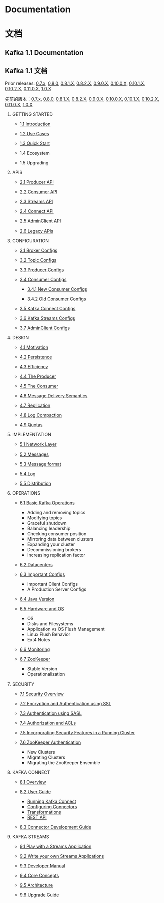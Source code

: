 # Documentation

# 文档

## Kafka 1.1 Documentation

## Kafka 1.1 文档

Prior releases: [0.7.x](http://kafka.apache.org/07/documentation.html), [0.8.0](http://kafka.apache.org/08/documentation.html), [0.8.1.X](http://kafka.apache.org/081/documentation.html), [0.8.2.X](http://kafka.apache.org/082/documentation.html), [0.9.0.X](http://kafka.apache.org/090/documentation.html), [0.10.0.X](http://kafka.apache.org/0100/documentation.html), [0.10.1.X](http://kafka.apache.org/0101/documentation.html), [0.10.2.X](http://kafka.apache.org/0102/documentation.html), [0.11.0.X](http://kafka.apache.org/0110/documentation.html), [1.0.X](http://kafka.apache.org/10/documentation.html)

先前的版本：[0.7.x](http://kafka.apache.org/07/documentation.html), [0.8.0](http://kafka.apache.org/08/documentation.html), [0.8.1.X](http://kafka.apache.org/081/documentation.html), [0.8.2.X](http://kafka.apache.org/082/documentation.html), [0.9.0.X](http://kafka.apache.org/090/documentation.html), [0.10.0.X](http://kafka.apache.org/0100/documentation.html), [0.10.1.X](http://kafka.apache.org/0101/documentation.html), [0.10.2.X](http://kafka.apache.org/0102/documentation.html), [0.11.0.X](http://kafka.apache.org/0110/documentation.html), [1.0.X](http://kafka.apache.org/10/documentation.html)

1. GETTING STARTED

    * [1.1 Introduction](./introduction.md)

    * [1.2 Use Cases](./usercases.md)

    * [1.3 Quick Start](./quickstart.md)

    * 1.4 Ecosystem

    * 1.5 Upgrading

2. APIS

    * [2.1 Producer API](./documentations/apis.md#21-producer-api)

    * [2.2 Consumer API](./documentations/apis.md#22-consumer-api)

    * [2.3 Streams API](./documentations/apis.md#23-streams-api)

    * [2.4 Connect API](./documentations/apis.md#24-connect-api)

    * [2.5 AdminClient API](./documentations/apis.md#25-adminclient-api)

    * [2.6 Legacy APIs](./documentations/apis.md#26-legacy-apis)

3. CONFIGURATION

    * [3.1 Broker Configs](./documentations/configs/broker.md)

    * [3.2 Topic Configs](./documentations/configs/topic.md)

    * [3.3 Producer Configs](./documentations/configs/producer.md)

    * [3.4 Consumer Configs](./documentations/configs/consumer.md)

        * [3.4.1 New Consumer Configs](./documentations/configs/consumer.md)

        * [3.4.2 Old Consumer Configs](./documentations/configs/consumer.md)

    * [3.5 Kafka Connect Configs](./documentations/configs/connect.md)

    * [3.6 Kafka Streams Configs](./documentations/configs/streams.md)

    * [3.7 AdminClient Configs](./documentations/configs/admin_client.md)

4. DESIGN

    * [4.1 Motivation](./documentations/design/motivation.md)

    * [4.2 Persistence](./documentations/design/persistence.md)

    * [4.3 Efficiency](./documentations/design/efficiency.md)

    * [4.4 The Producer](./documentations/design/producer.md)

    * [4.5 The Consumer](./documentations/design/consumer.md)

    * [4.6 Message Delivery Semantics](./documentations/design/message_delivery_semantics.md)

    * [4.7 Replication](./documentations/design/replication.md)

    * [4.8 Log Compaction](./documentations/design/log_compaction.md)

    * [4.9 Quotas](./documentations/design/quotas.md)

5. IMPLEMENTATION

    * [5.1 Network Layer](./documentations/implementation/network_layer.md)

    * [5.2 Messages](./documentations/implementation/messages.md)

    * [5.3 Message format](./documentations/implementation/message_format.md)

    * [5.4 Log](./documentations/implementation/log.md)

    * [5.5 Distribution](./documentations/implementation/distribution.md)

6. OPERATIONS

    * [6.1 Basic Kafka Operations](./documentations/operations/basic_kafka.md)

        * Adding and removing topics
        * Modifying topics
        * Graceful shutdown
        * Balancing leadership
        * Checking consumer position
        * Mirroring data between clusters
        * Expanding your cluster
        * Decommissioning brokers
        * Increasing replication factor

    * [6.2 Datacenters](./documentations/operations/datacenters.md)

    * [6.3 Important Configs](./documentations/operations/kafka_configuration.md)

        * Important Client Configs
        * A Production Server Configs

    * [6.4 Java Version](./documentations/operations/java_version.md)

    * [6.5 Hardware and OS](./documentations/operations/hardware_os.md)

        * OS
        * Disks and Filesystems
        * Application vs OS Flush Management
        * Linux Flush Behavior
        * Ext4 Notes

    * [6.6 Monitoring](./documentations/operations/monitoring.md)

    * [6.7 ZooKeeper](./documentations/operations/zookeeper.md)

        * Stable Version
        * Operationalization

7. SECURITY

    * [7.1 Security Overview](./documentations/security/overview.md)

    * [7.2 Encryption and Authentication using SSL](./documentations/security/encryption_authentication.md)

    * [7.3 Authentication using SASL](./documentations/security/authentication_sasl.md)

    * [7.4 Authorization and ACLs](./documentations/security/authorization_acls.md)

    * [7.5 Incorporating Security Features in a Running Cluster](./documentations/security/incorporating_security_features.md)

    * [7.6 ZooKeeper Authentication](./documentations/security/zookeeper_authentication.md)

        * New Clusters
        * Migrating Clusters
        * Migrating the ZooKeeper Ensemble

8. KAFKA CONNECT

    * [8.1 Overview](./documentations/kafka_connect.md#概况)

    * [8.2 User Guide](./documentations/kafka_connect.md#用户指南)

        * [Running Kafka Connect](./documentations/kafka_connect.md#运行-kafka-connect)
        * [Configuring Connectors](./documentations/kafka_connect.md#配置connector)
        * [Transformations](./documentations/kafka_connect.md#转换器)
        * [REST API](./documentations/kafka_connect.md#rest-api)

    * [8.3 Connector Development Guide](./documentations/kafka_connect.md#connector-开发指南)

9. KAFKA STREAMS

    * [9.1 Play with a Streams Application](./documentations/kafka_streams/run_demo_app.md)

    * [9.2 Write your own Streams Applications](./documentations/kafka_streams/tutorial_write_app.md)

    * [9.3 Developer Manual](./documentations/kafka_streams/developer_guide.md)

    * [9.4 Core Concepts](./documentations/kafka_streams/concepts.md)

    * [9.5 Architecture](./documentations/kafka_streams/architecture.md)

    * [9.6 Upgrade Guide](./documentations/kafka_streams/upgrade.md)
